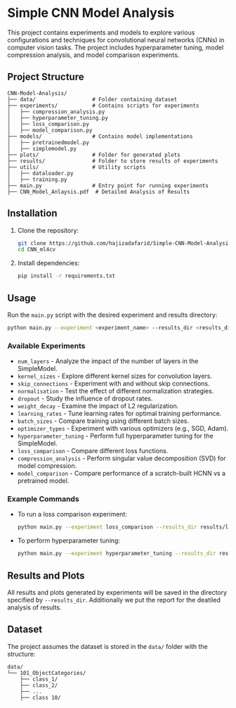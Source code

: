# Simple CNN Model Analysis

This project contains experiments and models to explore various configurations and techniques for convolutional neural networks (CNNs) in computer vision tasks. The project includes hyperparameter tuning, model compression analysis, and model comparison experiments.

## Project Structure

```
CNN-Model-Analysis/
├── data/                  # Folder containing dataset
├── experiments/           # Contains scripts for experiments
│   ├── compression_analysis.py
│   ├── hyperparameter_tuning.py
│   ├── loss_comparison.py
│   ├── model_comparison.py
├── models/                # Contains model implementations
│   ├── pretrainedmodel.py
│   ├── simplemodel.py
├── plots/                 # Folder for generated plots
├── results/               # Folder to store results of experiments
├── utils/                 # Utility scripts
│   ├── dataloader.py
│   ├── training.py
├── main.py                # Entry point for running experiments
├── CNN_Model_Anlaysis.pdf  # Detailed Analysis of Results
```

## Installation

1. Clone the repository:
   ```bash
   git clone https://github.com/hajizadafarid/Simple-CNN-Model-Analysis.git
   cd CNN_ml4cv
   ```

2. Install dependencies:
   ```bash
   pip install -r requirements.txt
   ```

## Usage

Run the `main.py` script with the desired experiment and results directory:

```bash
python main.py --experiment <experiment_name> --results_dir <results_directory>
```

### Available Experiments

- `num_layers` - Analyze the impact of the number of layers in the SimpleModel.
- `kernel_sizes` - Explore different kernel sizes for convolution layers.
- `skip_connections` - Experiment with and without skip connections.
- `normalisation` - Test the effect of different normalization strategies.
- `dropout` - Study the influence of dropout rates.
- `weight_decay` - Examine the impact of L2 regularization.
- `learning_rates` - Tune learning rates for optimal training performance.
- `batch_sizes` - Compare training using different batch sizes.
- `optimizer_types` - Experiment with various optimizers (e.g., SGD, Adam).
- `hyperparameter_tuning` - Perform full hyperparameter tuning for the SimpleModel.
- `loss_comparison` - Compare different loss functions.
- `compression_analysis` - Perform singular value decomposition (SVD) for model compression.
- `model_comparison` - Compare performance of a scratch-built HCNN vs a pretrained model.

### Example Commands

- To run a loss comparison experiment:
  ```bash
  python main.py --experiment loss_comparison --results_dir results/loss_comparison
  ```

- To perform hyperparameter tuning:
  ```bash
  python main.py --experiment hyperparameter_tuning --results_dir results/hyperparameter_tuning
  ```

## Results and Plots

All results and plots generated by experiments will be saved in the directory specified by `--results_dir`.
Additionally we put the report for the deatiled analysis of results.

## Dataset

The project assumes the dataset is stored in the `data/` folder with the structure:
```
data/
└── 101_ObjectCategories/
    ├── class_1/
    ├── class_2/
    ├── ...
    ├── class 10/
```

